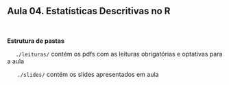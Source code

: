 

## Aula 04. Estatísticas Descritivas no R

<br>

**Estrutura de pastas**

&nbsp;&nbsp; &nbsp;  ```./leituras/``` contém os pdfs com as leituras obrigatórias e optativas para a aula

&nbsp; &nbsp; &nbsp; ```./slides/``` contém os slides apresentados em aula
